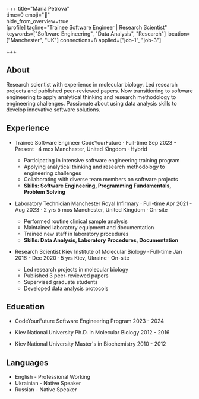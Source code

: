+++ 
title="Maria Petrova"  
time=0 
emoji="👤"  
hide_from_overview=true  
[profile] 
tagline="Trainee Software Engineer | Research Scientist" 
keywords=["Software Engineering", "Data Analysis", "Research"] 
location=["Manchester", "UK"] 
connections=8 
applied=["job-1", "job-3"] 

+++

## About

Research scientist with experience in molecular biology. Led research projects and published peer-reviewed papers. Now transitioning to software engineering to apply analytical thinking and research methodology to engineering challenges. Passionate about using data analysis skills to develop innovative software solutions.

## Experience

- Trainee Software Engineer
  CodeYourFuture · Full-time
  Sep 2023 - Present · 4 mos
  Manchester, United Kingdom · Hybrid

  - Participating in intensive software engineering training program
  - Applying analytical thinking and research methodology to engineering challenges
  - Collaborating with diverse team members on software projects
  - **Skills: Software Engineering, Programming Fundamentals, Problem Solving**

- Laboratory Technician
  Manchester Royal Infirmary · Full-time
  Apr 2021 - Aug 2023 · 2 yrs 5 mos
  Manchester, United Kingdom · On-site

  - Performed routine clinical sample analysis
  - Maintained laboratory equipment and documentation
  - Trained new staff in laboratory procedures
  - **Skills: Data Analysis, Laboratory Procedures, Documentation**

- Research Scientist
  Kiev Institute of Molecular Biology · Full-time
  Jan 2016 - Dec 2020 · 5 yrs
  Kiev, Ukraine · On-site
  - Led research projects in molecular biology
  - Published 3 peer-reviewed papers
  - Supervised graduate students
  - Developed data analysis protocols

## Education

- CodeYourFuture
  Software Engineering Program
  2023 - 2024

- Kiev National University
  Ph.D. in Molecular Biology
  2012 - 2016

- Kiev National University
  Master's in Biochemistry
  2010 - 2012

## Languages

- English - Professional Working
- Ukrainian - Native Speaker
- Russian - Native Speaker
